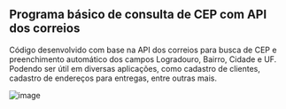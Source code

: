 ## Programa básico de consulta de CEP com API dos correios
Código desenvolvido com base na API dos correios para busca de CEP e preenchimento automático dos campos Logradouro, Bairro, Cidade e UF.
 Podendo ser útil em diversas aplicações, como cadastro de clientes, cadastro de endereços para entregas, entre outras mais.
 

![image](https://user-images.githubusercontent.com/79925493/118343139-8372da80-b4fd-11eb-812f-249304656468.png)
